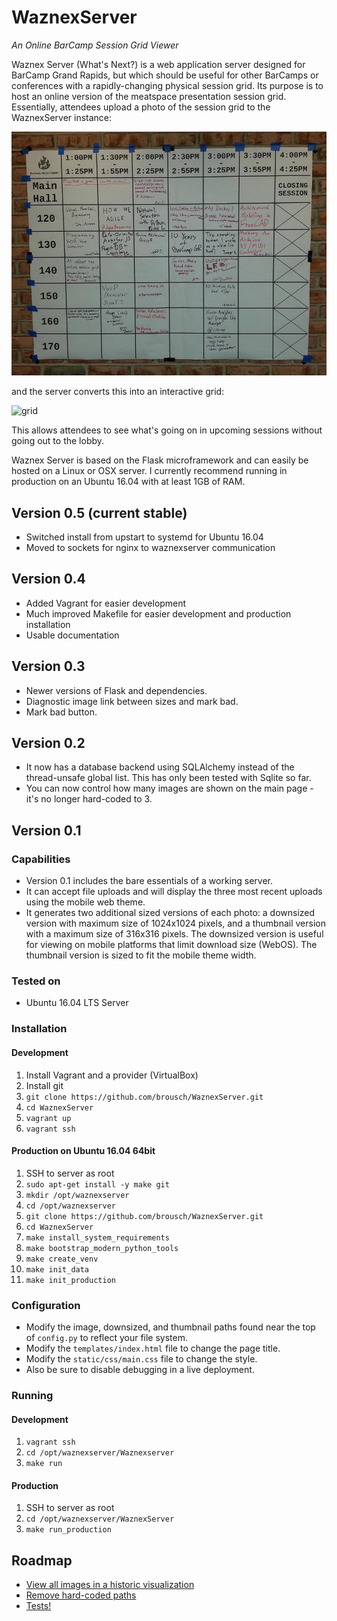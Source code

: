 # WaznexServer #

*An Online BarCamp Session Grid Viewer*

Waznex Server (What's Next?) is a web application server designed for BarCamp Grand Rapids, but which should be useful for other BarCamps or conferences with a rapidly-changing physical session grid. Its purpose is to host an online version of the meatspace presentation session grid. Essentially, attendees upload a photo of the session grid to the WaznexServer instance:

![photo](assets/photo.jpg)

and the server converts this into an interactive grid:

![grid](assets/grid.png)

This allows attendees to see what's going on in upcoming sessions without going out to the lobby.

Waznex Server is based on the Flask microframework and can easily be hosted on a Linux or OSX server. I currently recommend running in production on an Ubuntu 16.04 with at least 1GB of RAM.

## Version 0.5 (current stable) ##

- Switched install from upstart to systemd for Ubuntu 16.04
- Moved to sockets for nginx to waznexserver communication

## Version 0.4 ##

- Added Vagrant for easier development
- Much improved Makefile for easier development and production installation
- Usable documentation

## Version 0.3 ##

- Newer versions of Flask and dependencies.
- Diagnostic image link between sizes and mark bad.
- Mark bad button.

## Version 0.2 ##

- It now has a database backend using SQLAlchemy instead of the thread-unsafe global list. This has only been tested with Sqlite so far.
- You can now control how many images are shown on the main page - it's no longer hard-coded to 3.

## Version 0.1 ##

### Capabilities ###

- Version 0.1 includes the bare essentials of a working server.
- It can accept file uploads and will display the three most recent uploads using the mobile web theme.
- It generates two additional sized versions of each photo: a downsized version with maximum size of 1024x1024 pixels, and a thumbnail version with a maximum size of 316x316 pixels. The downsized version is useful for viewing on mobile platforms that limit download size (WebOS).  The thumbnail version is sized to fit the mobile theme width.

### Tested on ###

- Ubuntu 16.04 LTS Server

### Installation ###

#### Development ####

1. Install Vagrant and a provider (VirtualBox)
2. Install git
3. `git clone https://github.com/brousch/WaznexServer.git`
4. `cd WaznexServer`
5. `vagrant up`
6. `vagrant ssh`

#### Production on Ubuntu 16.04 64bit ####

1. SSH to server as root
2. `sudo apt-get install -y make git`
3. `mkdir /opt/waznexserver`
4. `cd /opt/waznexserver`
5. `git clone https://github.com/brousch/WaznexServer.git`
6. `cd WaznexServer`
7. `make install_system_requirements`
8. `make bootstrap_modern_python_tools`
9. `make create_venv`
10. `make init_data`
11. `make init_production`

### Configuration ###

- Modify the image, downsized, and thumbnail paths found near the top of `config.py` to reflect your file system.
- Modify the `templates/index.html` file to change the page title.
- Modify the `static/css/main.css` file to change the style.
- Also be sure to disable debugging in a live deployment.

### Running ###

#### Development ####

1. `vagrant ssh`
2. `cd /opt/waznexserver/Waznexserver`
3. `make run`

#### Production ####

1. SSH to server as root
2. `cd /opt/waznexserver/WaznexServer`
3. `make run_production`

## Roadmap ##

- [View all images in a historic visualization][1]
- [Remove hard-coded paths][2]
- [Tests!][3]


[1]:https://github.com/brousch/WaznexServer/issues/3
[2]:https://github.com/brousch/WaznexServer/issues/7
[3]:https://github.com/brousch/WaznexServer/issues/11
